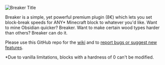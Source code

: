 ![Breaker Title](https://i.imgur.com/9vplsiZ.png)

Breaker is a simple, yet powerful premium plugin (8€) which lets you set block-break speeds for ANY* Minecraft block to whatever you'd like. Want to mine Obsidian quicker? Breaker. Want to make certain wood types harder than others? Breaker can do it.

Please use this GitHub repo for the [wiki](https://github.com/ASangarin/Breaker-Legacy/wiki) and to [report bugs or suggest new features](https://github.com/ASangarin/Breaker-Legacy/issues).

*Due to vanilla limitations, blocks with a hardness of 0 can't be modified.
